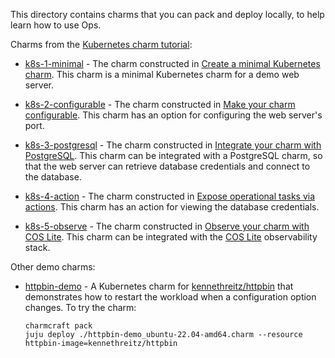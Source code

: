 This directory contains charms that you can pack and deploy locally, to help learn how to use Ops.

Charms from the [Kubernetes charm tutorial](https://ops.readthedocs.io/en/latest/tutorial/from-zero-to-hero-write-your-first-kubernetes-charm/):

- [k8s-1-minimal](k8s-1-minimal) - The charm constructed in [Create a minimal Kubernetes charm](https://ops.readthedocs.io/en/latest/tutorial/from-zero-to-hero-write-your-first-kubernetes-charm/create-a-minimal-kubernetes-charm.html). This charm is a minimal Kubernetes charm for a demo web server.

- [k8s-2-configurable](k8s-2-configurable) - The charm constructed in [Make your charm configurable](https://ops.readthedocs.io/en/latest/tutorial/from-zero-to-hero-write-your-first-kubernetes-charm/make-your-charm-configurable.html). This charm has an option for configuring the web server's port.

- [k8s-3-postgresql](k8s-3-postgresql) - The charm constructed in [Integrate your charm with PostgreSQL](https://ops.readthedocs.io/en/latest/tutorial/from-zero-to-hero-write-your-first-kubernetes-charm/integrate-your-charm-with-postgresql.html). This charm can be integrated with a PostgreSQL charm, so that the web server can retrieve database credentials and connect to the database.

- [k8s-4-action](k8s-4-action) - The charm constructed in [Expose operational tasks via actions](https://ops.readthedocs.io/en/latest/tutorial/from-zero-to-hero-write-your-first-kubernetes-charm/expose-operational-tasks-via-actions.html). This charm has an action for viewing the database credentials.

- [k8s-5-observe](k8s-5-observe) - The charm constructed in [Observe your charm with COS Lite](https://ops.readthedocs.io/en/latest/tutorial/from-zero-to-hero-write-your-first-kubernetes-charm/observe-your-charm-with-cos-lite.html). This charm can be integrated with the [COS Lite](https://charmhub.io/cos-lite) observability stack.

Other demo charms:

- [httpbin-demo](httpbin-demo) - A Kubernetes charm for [kennethreitz/httpbin](https://github.com/kennethreitz/httpbin) that demonstrates how to restart the workload when a configuration option changes. To try the charm:

    ```
    charmcraft pack
    juju deploy ./httpbin-demo_ubuntu-22.04-amd64.charm --resource httpbin-image=kennethreitz/httpbin
    ```